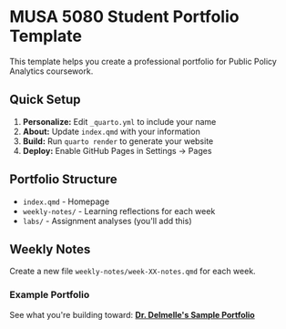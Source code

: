 # MUSA 5080 Student Portfolio Template

This template helps you create a professional portfolio for Public Policy Analytics coursework.

## Quick Setup
1. **Personalize:** Edit `_quarto.yml` to include your name
2. **About:** Update `index.qmd` with your information
3. **Build:** Run `quarto render` to generate your website
4. **Deploy:** Enable GitHub Pages in Settings → Pages

## Portfolio Structure
- `index.qmd` - Homepage
- `weekly-notes/` - Learning reflections for each week
- `labs/` - Assignment analyses (you'll add this)

## Weekly Notes
Create a new file `weekly-notes/week-XX-notes.qmd` for each week.

### Example Portfolio
See what you're building toward: **[Dr. Delmelle's Sample Portfolio](https://ecdelmelle.github.io/MUSA-5080-instructor-portolio/)**

